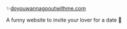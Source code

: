 ✨[doyouwannagooutwithme.com](http://doyouwannagooutwithme.com) 

A funny website to invite your lover for a date 🥰
